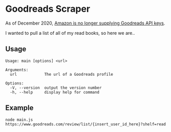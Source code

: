 # Goodreads Scraper

As of December 2020, [Amazon is no longer supplying Goodreads API keys](https://help.goodreads.com/s/article/Does-Goodreads-support-the-use-of-APIs).

I wanted to pull a list of all of my read books, so here we are.. 


## Usage

```text
Usage: main [options] <url>

Arguments:
  url            The url of a Goodreads profile

Options:
  -V, --version  output the version number
  -h, --help     display help for command
```

## Example

```text
node main.js https://www.goodreads.com/review/list/{insert_user_id_here}?shelf=read
```
